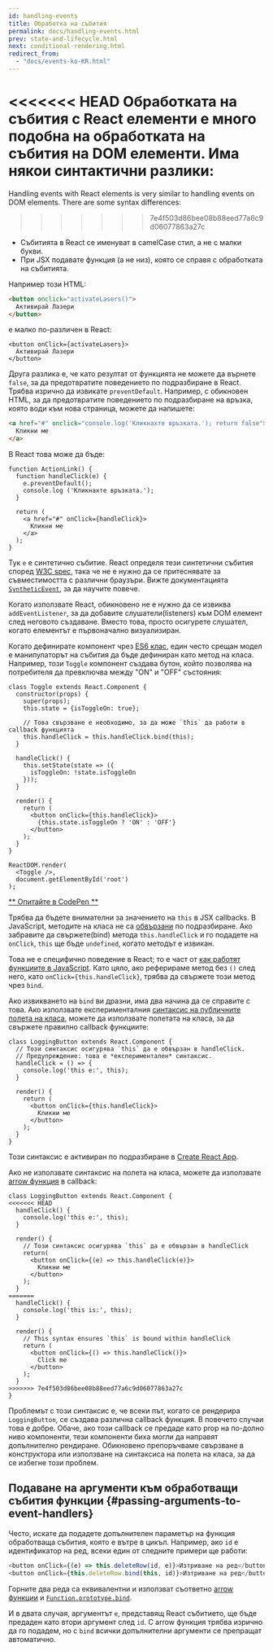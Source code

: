 ```yaml
---
id: handling-events
title: Обработка на събития
permalink: docs/handling-events.html
prev: state-and-lifecycle.html
next: conditional-rendering.html
redirect_from:
  - "docs/events-ko-KR.html"
---
```


<<<<<<< HEAD
Обработката на събития с React елементи е много подобна на обработката на събития на DOM елементи. Има някои синтактични разлики:
=======
Handling events with React elements is very similar to handling events on DOM elements. There are some syntax differences:
>>>>>>> 7e4f503d86bee08b88eed77a6c9d06077863a27c

* Събитията в React се именуват в camelCase стил, а не с малки букви.
* При JSX подавате функция (а не низ), която се справя с обработката на събитията.

Например този HTML:

```html
<button onclick="activateLasers()">
  Активирай Лазери
</button>
```

е малко по-различен в React:

```js{1}
<button onClick={activateLasers}>
  Активирай Лазери
</button>
```

Друга разлика е, че като резултат от функцията не можете да върнете `false`, за да предотвратите поведението по подразбиране в React. Трябва изрично да извикате `preventDefault`. Например, с обикновен HTML, за да предотвратите поведението по подразбиране на връзка, която води към нова страница, можете да напишете:

```html
<a href="#" onclick="console.log('Кликнахте връзката.'); return false">
  Кликни ме
</a>
```

В React това може да бъде:

```js{2-5,8}
function ActionLink() {
  function handleClick(e) {
    e.preventDefault();
    console.log ('Кликнахте връзката.');
  }

  return (
    <a href="#" onClick={handleClick}>
      Кликни ме
    </a>
  );
}
```

Тук `е` е синтетично събитие. React определя тези синтетични събития според [W3C spec](https://www.w3.org/TR/DOM-Level-3-Events/), така че не е нужно да се притеснявате за съвместимостта с различни браузъри. Вижте документацията [`SyntheticEvent`](/docs/events.html), за да научите повече.

Когато използвате React, обикновено не е нужно да се извиква `addEventListener`, за да добавите слушатели(listeners) към DOM елемент след неговото създаване. Вместо това, просто осигурете слушател, когато елементът е първоначално визуализиран.

Когато дефинирате компонент чрез [ES6 клас](https://developer.mozilla.org/en/docs/Web/JavaScript/Reference/Classes), един често срещан модел е манипулаторът на събития да бъде дефиниран като метод на класа. Например, този `Toggle` компонент създава бутон, който позволява на потребителя да превключва между "ON" и "OFF" състояния:

```js{6,7,10-14,18}
class Toggle extends React.Component {
  constructor(props) {
    super(props);
    this.state = {isToggleOn: true};

    // Това свързване е необходимо, за да може `this` да работи в callback функцията
    this.handleClick = this.handleClick.bind(this);
  }

  handleClick() {
    this.setState(state => ({
      isToggleOn: !state.isToggleOn
    }));
  }

  render() {
    return (
      <button onClick={this.handleClick}>
        {this.state.isToggleOn ? 'ON' : 'OFF'}
      </button>
    );
  }
}

ReactDOM.render(
  <Toggle />,
  document.getElementById('root')
);
```

[** Опитайте в CodePen **](https://codepen.io/gaearon/pen/xEmzGg?editors=0010)

Трябва да бъдете внимателни за значението на `this` в JSX callbacks. В JavaScript, методите на класа не са [обвързани](https://developer.mozilla.org/en/docs/Web/JavaScript/Reference/Global_objects/Function/bind) по подразбиране. Ако забравите да свържете(bind) метода `this.handleClick` и го подадете на `onClick`, `this` ще бъде `undefined`, когато методът е извикан.

Това не е специфично поведение в React; то е част от [как работят функциите в JavaScript](https://www.smashingmagazine.com/2014/01/understanding-javascript-function-prototype-bind/). Като цяло, ако реферираме метод без `()` след него, като `onClick={this.handleClick}`, трябва да свържете този метод чрез `bind`.

Ако извикването на `bind` ви дразни, има два начина да се справите с това. Ако използвате експерименталния [синтаксис на публичните полета на класа](https://babeljs.io/docs/plugins/transform-class-properties/), можете да използвате полетата на класа, за да свържете правилно callback функциите:

```js{2-6}
class LoggingButton extends React.Component {
  // Този синтаксис осигурява `this` да е обвързан в handleClick.
  // Предупреждение: това е *експериментален* синтаксис.
  handleClick = () => {
    console.log('this е:', this);
  }

  render() {
    return (
      <button onClick={this.handleClick}>
        Кликни ме
      </button>
    );
  }
}
```

Този синтаксис е активиран по подразбиране в [Create React App](https://github.com/facebookincubator/create-react-app).

Ако не използвате синтаксис на полета на класа, можете да използвате [arrow функция](https://developer.mozilla.org/en/docs/Web/JavaScript/Reference/Functions/Arrow_functions) в callback:

```js{7-9}
class LoggingButton extends React.Component {
<<<<<<< HEAD
  handleClick() {
    console.log('this е:', this);
  }

  render() {
    // Този синтаксис осигурява `this` да е обвързан в handleClick
    return(
      <button onClick={(e) => this.handleClick(e)}>
        Кликни ме
      </button>
    );
  }
=======
  handleClick() {
    console.log('this is:', this);
  }

  render() {
    // This syntax ensures `this` is bound within handleClick
    return (
      <button onClick={() => this.handleClick()}>
        Click me
      </button>
    );
  }
>>>>>>> 7e4f503d86bee08b88eed77a6c9d06077863a27c
}
```

Проблемът с този синтаксис е, че всеки път, когато се рендерира `LoggingButton`, се създава различна callback функция. В повечето случаи това е добре. Обаче, ако този callback се предаде като prop на по-долно ниво компоненти, тези компоненти биха могли да направят допълнително рендиране. Обикновено препоръчваме свързване в конструктора или използване на синтаксиса на полета на класа, за да се избегне този проблем.

## Подаване на аргументи към обработващи събития функции {#passing-arguments-to-event-handlers}

Често, искате да подадете допълнителен параметър на функция обработваща събития, която е вътре в цикъл. Например, ако `id` е идентификатор на ред, всеки един от следните примери ще работи:

```js
<button onClick={(e) => this.deleteRow(id, e)}>Изтриване на ред</button>
<button onClick={this.deleteRow.bind(this, id)}>Изтриване на ред</button>
```

Горните два реда са еквивалентни и използват съответно [arrow функции](https://developer.mozilla.org/en-US/docs/Web/JavaScript/Reference/Functions/Arrow_functions) и [`Function.prototype.bind`](https://developer.mozilla.org/en-US/docs/Web/JavaScript/Reference/Global_objects/Function/bind).

И в двата случая, аргументът `е`, представящ React събитието, ще бъде предаден като втори аргумент след `id`. С arrow функция трябва изрично да го подадем, но с `bind` всички допълнителни аргументи се препращат автоматично.
